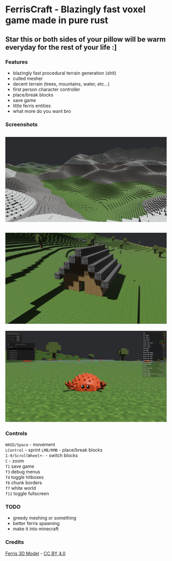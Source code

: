 # FerrisCraft - Blazingly fast voxel game made in pure rust

## Star this or both sides of your pillow will be warm everyday for the rest of your life :]

### Features
- blazingly fast procedural terrain generation (shit)
- culled mesher
- decent terrain (trees, mountains, water, etc...)
- first person character controller
- place/break blocks
- save game
- little ferris entities
- what more do you want bro

### Screenshots
![screenshot_1](/screenshots/screenshot_1.png)
-
![screenshot_2](/screenshots/screenshot_2.png)
-
![screenshot_3](/screenshots/screenshot_3.png)

### Controls
`WASD/Space` - movement\
`LControl` - sprint
`LMB/RMB` - place/break blocks\
`1-9/ScrollWheel+-` - switch blocks\
`C` - zoom\
`f1` save game\
`f3` debug menus\
`f4` toggle hitboxes\
`f6` chunk borders\
`f7` white world\
`f11` toggle fullscreen


### TODO
- greedy meshing or something
- better ferris spawning
- make it into minecraft

### Credits
[Ferris 3D Model](https://sketchfab.com/3d-models/ferris-the-crab-e9bc16e19d1c4880b30d2aa5fd174887) - [CC BY 4.0](https://creativecommons.org/licenses/by/4.0/)